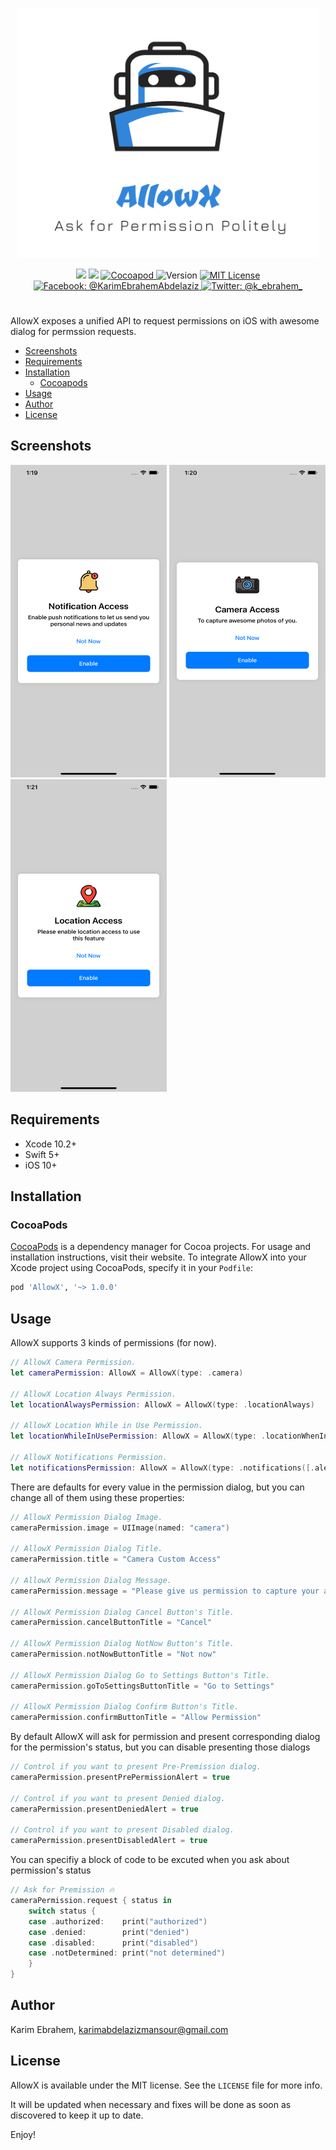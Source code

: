 <p align="center">
    <img src="https://github.com/KarimEbrahemAbdelaziz/AllowX/blob/master/Screenshots/Logo.png" width="480” max-width="90%" alt="AllowX" />
</p>

<p align="center">
    <img src="https://github.com/KarimEbrahemAbdelaziz/AllowX/workflows/Build/badge.svg" />
    <img src="https://img.shields.io/badge/Swift-5.0-orange.svg" />
    <a href="https://cocoadocs.org/pods/AllowX/">
        <img src="http://img.shields.io/badge/Cocoapods-available-green.svg?style=flat" alt="Cocoapod" />
    </a>
    <img src="http://img.shields.io/badge/version-1.0.0-green.svg?style=flat" alt="Version" />
    <a href="https://github.com/KarimEbrahemAbdelaziz/AllowX/blob/master/LICENSE">
        <img src="http://img.shields.io/badge/license-MIT-70a1fb.svg?style=flat" alt="MIT License" />
    </a>
    <br>
    <a href="https://www.facebook.com/KarimEbrahemAbdelaziz">
        <img src="http://img.shields.io/badge/facebook-%40KarimEbrahemAbdelaziz-70a1fb.svg?style=flat" alt="Facebook: @KarimEbrahemAbdelaziz" />
    </a>
    <a href="https://twitter.com/@k_ebrahem_">
        <img src="https://img.shields.io/badge/twitter-@k_ebrahem_-blue.svg?style=flat" alt="Twitter: @k_ebrahem_" />
    </a>
</p>

#

AllowX exposes a unified API to request permissions on iOS with awesome dialog for permssion requests.

- [Screenshots](#screenshots)
- [Requirements](#requirements)
- [Installation](#installation)
    - [Cocoapods](#cocoapods)
- [Usage](#usage)
- [Author](#author)
- [License](#license)

## Screenshots

<img src="https://github.com/KarimEbrahemAbdelaziz/AllowX/blob/master/Screenshots/1.png" width="250" height="500"> <img src="https://github.com/KarimEbrahemAbdelaziz/AllowX/blob/master/Screenshots/2.png" width="250" height="500"> <img src="https://github.com/KarimEbrahemAbdelaziz/AllowX/blob/master/Screenshots/3.png" width="250" height="500">

## Requirements

* Xcode 10.2+
* Swift 5+
* iOS 10+

## Installation

### CocoaPods

[CocoaPods](https://cocoapods.org) is a dependency manager for Cocoa projects. For usage and installation instructions, visit their website. To integrate AllowX into your Xcode project using CocoaPods, specify it in your `Podfile`:

```ruby
pod 'AllowX', '~> 1.0.0'
```

## Usage

AllowX supports 3 kinds of permissions (for now).

```swift
// AllowX Camera Permission.
let cameraPermission: AllowX = AllowX(type: .camera)

// AllowX Location Always Permission.
let locationAlwaysPermission: AllowX = AllowX(type: .locationAlways)

// AllowX Location While in Use Permission.
let locationWhileInUsePermission: AllowX = AllowX(type: .locationWhenInUse)

// AllowX Notifications Permission.
let notificationsPermission: AllowX = AllowX(type: .notifications([.alert, .badge, .sound]))
```

There are defaults for every value in the permission dialog, but you can change all of them using these properties:

```swift
// AllowX Permission Dialog Image.
cameraPermission.image = UIImage(named: "camera")

// AllowX Permission Dialog Title.
cameraPermission.title = "Camera Custom Access"

// AllowX Permission Dialog Message.
cameraPermission.message = "Please give us permission to capture your awesome moments."

// AllowX Permission Dialog Cancel Button's Title.
cameraPermission.cancelButtonTitle = "Cancel"

// AllowX Permission Dialog NotNow Button's Title.
cameraPermission.notNowButtonTitle = "Not now"

// AllowX Permission Dialog Go to Settings Button's Title.
cameraPermission.goToSettingsButtonTitle = "Go to Settings"

// AllowX Permission Dialog Confirm Button's Title.
cameraPermission.confirmButtonTitle = "Allow Permission"
```

By default AllowX will ask for permission and present corresponding dialog for the permission's status, but you can disable presenting those dialogs

```swift
// Control if you want to present Pre-Premission dialog.
cameraPermission.presentPrePermissionAlert = true

// Control if you want to present Denied dialog.
cameraPermission.presentDeniedAlert = true

// Control if you want to present Disabled dialog.
cameraPermission.presentDisabledAlert = true
```

You can specifiy a block of code to be excuted when you ask about permission's status

```swift
// Ask for Premission 🔥
cameraPermission.request { status in
    switch status {
    case .authorized:    print("authorized")
    case .denied:        print("denied")
    case .disabled:      print("disabled")
    case .notDetermined: print("not determined")
    }
}
```

## Author

Karim Ebrahem, karimabdelazizmansour@gmail.com

## License

AllowX is available under the MIT license. See the `LICENSE` file for more info.

It will be updated when necessary and fixes will be done as soon as discovered to keep it up to date.

Enjoy!

